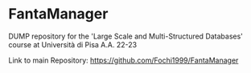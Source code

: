 # FantaManager
DUMP repository for the 'Large Scale and Multi-Structured Databases' course at Università di Pisa A.A. 22-23


Link to main Repository: https://github.com/Fochi1999/FantaManager

